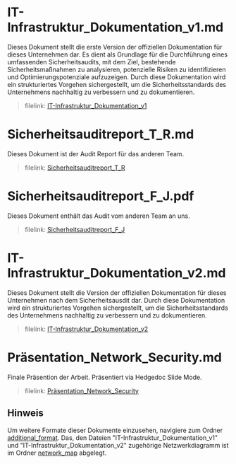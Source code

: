 # IT-Infrastruktur_Dokumentation_v1.md
Dieses Dokument stellt die erste Version der offiziellen Dokumentation für dieses Unternehmen dar. Es dient als Grundlage für die Durchführung eines umfassenden Sicherheitsaudits, mit dem Ziel, bestehende Sicherheitsmaßnahmen zu analysieren, potenzielle Risiken zu identifizieren und Optimierungspotenziale aufzuzeigen. Durch diese Dokumentation wird ein strukturiertes Vorgehen sichergestellt, um die Sicherheitsstandards des Unternehmens nachhaltig zu verbessern und zu dokumentieren.

> filelink: [IT-Infrastruktur_Dokumentation_v1](https://github.com/Turukmoorea/m184_network_security/blob/master/IT-Infrastruktur_Dokumentation_v1.md)

# Sicherheitsauditreport_T_R.md
Dieses Dokument ist der Audit Report für das anderen Team.

> filelink: [Sicherheitsauditreport_T_R](https://github.com/Turukmoorea/m184_network_security/blob/master/Sicherheitsauditreport_T_R.md)

# Sicherheitsauditreport_F_J.pdf
Dieses Dokument enthält das Audit vom anderen Team an uns.

> filelink: [Sicherheitsauditreport_F_J](https://github.com/Turukmoorea/m184_network_security/blob/master/Sicherheitsauditreport_F_J.pdf)

# IT-Infrastruktur_Dokumentation_v2.md
Dieses Dokument stellt die Version der offiziellen Dokumentation für dieses Unternehmen nach dem Sicherheitsausdit dar. Durch diese Dokumentation wird ein strukturiertes Vorgehen sichergestellt, um die Sicherheitsstandards des Unternehmens nachhaltig zu verbessern und zu dokumentieren.

> filelink: [IT-Infrastruktur_Dokumentation_v2](https://github.com/Turukmoorea/m184_network_security/blob/master/IT-Infrastruktur_Dokumentation_v2.md)

# Präsentation_Network_Security.md
Finale Präsention der Arbeit. Präsentiert via Hedgedoc Slide Mode.

> filelink: [Präsentation_Network_Security](https://github.com/Turukmoorea/m184_network_security/blob/master/Pr%C3%A4sentation_Network_Security.md)

## **Hinweis** 
Um weitere Formate dieser Dokumente einzusehen, navigiere zum Ordner [additional_format](https://github.com/Turukmoorea/m184_network_security/tree/master/additional_format). Das, den Dateien "IT-Infrastruktur_Dokumentation_v1" und "IT-Infrastruktur_Dokumentation_v2" zugehörige Netzwerkdiagramm ist im Ordner [network_map](https://github.com/Turukmoorea/m184_network_security/tree/master/network_map) abgelegt.
